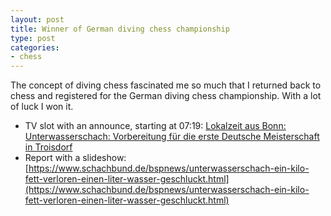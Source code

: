 ```yaml
---
layout: post
title: Winner of German diving chess championship
type: post
categories:
- chess
---
```

The concept of diving chess fascinated me so much that I returned back to chess and registered for the German diving chess championship. With a lot of luck I won it.

- TV slot with an announce, starting at 07:19: [Lokalzeit aus Bonn: Unterwasserschach: Vorbereitung für die erste Deutsche Meisterschaft in Troisdorf](https://www1.wdr.de/lokalzeit/fernsehen/bonn/rbn-unterwasserschach-vorbereitung-fuer-die-erste-deutsche-meisterschaft-in-troisdorf-100.html)
- Report with a slideshow: [https://www.schachbund.de/bspnews/unterwasserschach-ein-kilo-fett-verloren-einen-liter-wasser-geschluckt.html](https://www.schachbund.de/bspnews/unterwasserschach-ein-kilo-fett-verloren-einen-liter-wasser-geschluckt.html)
